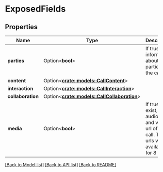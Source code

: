 # ExposedFields

## Properties

Name | Type | Description | Notes
------------ | ------------- | ------------- | -------------
**parties** | Option<**bool**> | If true, add information about the parties of the call | [optional]
**content** | Option<[**crate::models::CallContent**](CallContent.md)> |  | [optional]
**interaction** | Option<[**crate::models::CallInteraction**](CallInteraction.md)> |  | [optional]
**collaboration** | Option<[**crate::models::CallCollaboration**](CallCollaboration.md)> |  | [optional]
**media** | Option<**bool**> | If true and exist, add audio url and video url of the call. The urls will be available for 8 hours. | [optional]

[[Back to Model list]](../README.md#documentation-for-models) [[Back to API list]](../README.md#documentation-for-api-endpoints) [[Back to README]](../README.md)


